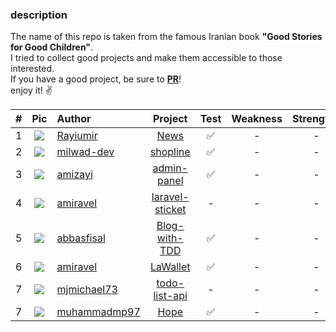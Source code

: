 ### description

The name of this repo is taken from the famous Iranian book <b>"Good Stories for Good Children"</b>.</br>
I tried to collect good projects and make them accessible to those interested.</br>
If you have a good project, be sure to <b><ins>PR</ins></b>!</br>
enjoy it! ✌️

| # |                            Pic                            | Author             |        Project        | Test | Weakness | Strengths | 
|:-:|:---------------------------------------------------------:|:-------------------|:---------------------:|:----:|:--------:|:---------:|
| 1 |   <img src="https://github.com/Rayiumir.png?size=30" />   | [Rayiumir][a1]     |      [News][p1]       |  ✅   |    -     |     -     |
| 2 |  <img src="https://github.com/milwad-dev.png?size=30" />  | [milwad-dev][a2]   |    [shopline][p2]     |  ✅   |    -     |     -     |
| 3 |   <img src="https://github.com/amizayi.png?size=30" />    | [amizayi][a3]      |   [admin-panel][p3]   |  ✅   |    -     |     -     |
| 4 |   <img src="https://github.com/amiravel.png?size=30" />   | [amiravel][a4]     | [laravel-sticket][p4] |  -   |    -     |     -     |
| 5 |  <img src="https://github.com/abbasfisal.png?size=30" />  | [abbasfisal][a5]   |  [Blog-with-TDD][p5]  |  ✅   |    -     |     -     |
| 6 |   <img src="https://github.com/amiravel.png?size=30" />   | [amiravel][a4]     |    [LaWallet][p6]     |  ✅   |    -     |     -     |
| 7 | <img src="https://github.com/mjmichael73.png?size=30" />  | [mjmichael73][a6] |  [todo-list-api][p7]  |  -   |    -     |     -     |
| 7 | <img src="https://github.com/muhammadmp97.png?size=30" /> | [muhammadmp97][a7] |      [Hope][p8]       |  ✅   |    -     |     -     |

[p1]:https://github.com/Rayiumir/News
[p2]:https://github.com/milwad-dev/shopline
[p3]:https://github.com/amizayi/admin-panel
[p4]:https://github.com/amiravel/laravel-sticket
[p5]:https://github.com/abbasfisal/Laravel-Blog-Project-with-TDD
[p6]:https://github.com/amiravel/LaWallet
[p7]:https://github.com/mjmichael73/laravel-todo-list-api
[p8]:https://github.com/muhammadmp97/Hope

[a1]:https://github.com/Rayiumir
[a2]:https://github.com/milwad-dev
[a3]:https://github.com/amizayi
[a4]:https://github.com/amiravel
[a5]:https://github.com/abbasfisal
[a6]:https://github.com/mjmichael73
[a7]:https://github.com/muhammadmp97
